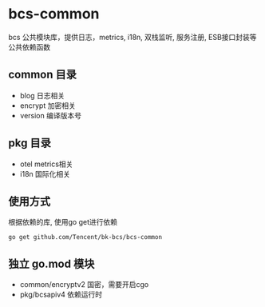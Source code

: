 # bcs-common

bcs 公共模块库，提供日志，metrics, i18n, 双栈监听, 服务注册, ESB接口封装等公共依赖函数

## common 目录
- blog 日志相关
- encrypt 加密相关
- version 编译版本号

## pkg 目录
- otel metrics相关
- i18n 国际化相关

## 使用方式
根据依赖的库, 使用go get进行依赖
```
go get github.com/Tencent/bk-bcs/bcs-common
```

## 独立 go.mod 模块
- common/encryptv2 国密，需要开启cgo
- pkg/bcsapiv4 依赖运行时
